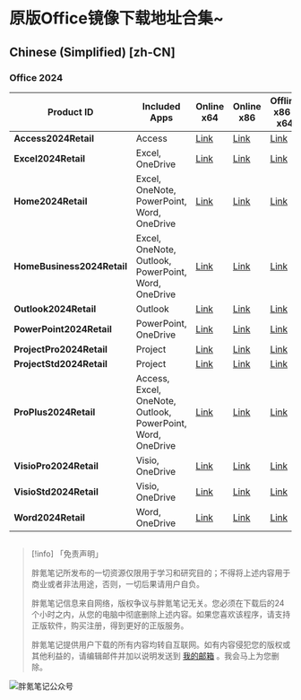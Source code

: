 # 原版Office镜像下载地址合集~

## Chinese (Simplified) [zh-CN]

### Office 2024

| Product ID                 | Included Apps                                               | Online x64                                                   | Online x86                                                   | Offline x86-x64                                              |
| -------------------------- | ----------------------------------------------------------- | ------------------------------------------------------------ | ------------------------------------------------------------ | ------------------------------------------------------------ |
| **Access2024Retail**       | Access                                                      | [Link](https://c2rsetup.officeapps.live.com/c2r/download.aspx?ProductreleaseID=Access2024Retail&platform=x64&language=zh-cn&version=O16GA) | [Link](https://c2rsetup.officeapps.live.com/c2r/download.aspx?ProductreleaseID=Access2024Retail&platform=x86&language=zh-cn&version=O16GA) | [Link](https://officecdn.microsoft.com/db/492350f6-3a01-4f97-b9c0-c7c6ddf67d60/media/zh-cn/Access2024Retail.img) |
| **Excel2024Retail**        | Excel, OneDrive                                             | [Link](https://c2rsetup.officeapps.live.com/c2r/download.aspx?ProductreleaseID=Excel2024Retail&platform=x64&language=zh-cn&version=O16GA) | [Link](https://c2rsetup.officeapps.live.com/c2r/download.aspx?ProductreleaseID=Excel2024Retail&platform=x86&language=zh-cn&version=O16GA) | [Link](https://officecdn.microsoft.com/db/492350f6-3a01-4f97-b9c0-c7c6ddf67d60/media/zh-cn/Excel2024Retail.img) |
| **Home2024Retail**         | Excel, OneNote, PowerPoint, Word, OneDrive                  | [Link](https://c2rsetup.officeapps.live.com/c2r/download.aspx?ProductreleaseID=Home2024Retail&platform=x64&language=zh-cn&version=O16GA) | [Link](https://c2rsetup.officeapps.live.com/c2r/download.aspx?ProductreleaseID=Home2024Retail&platform=x86&language=zh-cn&version=O16GA) | [Link](https://officecdn.microsoft.com/db/492350f6-3a01-4f97-b9c0-c7c6ddf67d60/media/zh-cn/Home2024Retail.img) |
| **HomeBusiness2024Retail** | Excel, OneNote, Outlook, PowerPoint, Word, OneDrive         | [Link](https://c2rsetup.officeapps.live.com/c2r/download.aspx?ProductreleaseID=HomeBusiness2024Retail&platform=x64&language=zh-cn&version=O16GA) | [Link](https://c2rsetup.officeapps.live.com/c2r/download.aspx?ProductreleaseID=HomeBusiness2024Retail&platform=x86&language=zh-cn&version=O16GA) | [Link](https://officecdn.microsoft.com/db/492350f6-3a01-4f97-b9c0-c7c6ddf67d60/media/zh-cn/HomeBusiness2024Retail.img) |
| **Outlook2024Retail**      | Outlook                                                     | [Link](https://c2rsetup.officeapps.live.com/c2r/download.aspx?ProductreleaseID=Outlook2024Retail&platform=x64&language=zh-cn&version=O16GA) | [Link](https://c2rsetup.officeapps.live.com/c2r/download.aspx?ProductreleaseID=Outlook2024Retail&platform=x86&language=zh-cn&version=O16GA) | [Link](https://officecdn.microsoft.com/db/492350f6-3a01-4f97-b9c0-c7c6ddf67d60/media/zh-cn/Outlook2024Retail.img) |
| **PowerPoint2024Retail**   | PowerPoint, OneDrive                                        | [Link](https://c2rsetup.officeapps.live.com/c2r/download.aspx?ProductreleaseID=PowerPoint2024Retail&platform=x64&language=zh-cn&version=O16GA) | [Link](https://c2rsetup.officeapps.live.com/c2r/download.aspx?ProductreleaseID=PowerPoint2024Retail&platform=x86&language=zh-cn&version=O16GA) | [Link](https://officecdn.microsoft.com/db/492350f6-3a01-4f97-b9c0-c7c6ddf67d60/media/zh-cn/PowerPoint2024Retail.img) |
| **ProjectPro2024Retail**   | Project                                                     | [Link](https://c2rsetup.officeapps.live.com/c2r/download.aspx?ProductreleaseID=ProjectPro2024Retail&platform=x64&language=zh-cn&version=O16GA) | [Link](https://c2rsetup.officeapps.live.com/c2r/download.aspx?ProductreleaseID=ProjectPro2024Retail&platform=x86&language=zh-cn&version=O16GA) | [Link](https://officecdn.microsoft.com/db/492350f6-3a01-4f97-b9c0-c7c6ddf67d60/media/zh-cn/ProjectPro2024Retail.img) |
| **ProjectStd2024Retail**   | Project                                                     | [Link](https://c2rsetup.officeapps.live.com/c2r/download.aspx?ProductreleaseID=ProjectStd2024Retail&platform=x64&language=zh-cn&version=O16GA) | [Link](https://c2rsetup.officeapps.live.com/c2r/download.aspx?ProductreleaseID=ProjectStd2024Retail&platform=x86&language=zh-cn&version=O16GA) | [Link](https://officecdn.microsoft.com/db/492350f6-3a01-4f97-b9c0-c7c6ddf67d60/media/zh-cn/ProjectStd2024Retail.img) |
| **ProPlus2024Retail**      | Access, Excel, OneNote, Outlook, PowerPoint, Word, OneDrive | [Link](https://c2rsetup.officeapps.live.com/c2r/download.aspx?ProductreleaseID=ProPlus2024Retail&platform=x64&language=zh-cn&version=O16GA) | [Link](https://c2rsetup.officeapps.live.com/c2r/download.aspx?ProductreleaseID=ProPlus2024Retail&platform=x86&language=zh-cn&version=O16GA) | [Link](https://officecdn.microsoft.com/db/492350f6-3a01-4f97-b9c0-c7c6ddf67d60/media/zh-cn/ProPlus2024Retail.img) |
| **VisioPro2024Retail**     | Visio, OneDrive                                             | [Link](https://c2rsetup.officeapps.live.com/c2r/download.aspx?ProductreleaseID=VisioPro2024Retail&platform=x64&language=zh-cn&version=O16GA) | [Link](https://c2rsetup.officeapps.live.com/c2r/download.aspx?ProductreleaseID=VisioPro2024Retail&platform=x86&language=zh-cn&version=O16GA) | [Link](https://officecdn.microsoft.com/db/492350f6-3a01-4f97-b9c0-c7c6ddf67d60/media/zh-cn/VisioPro2024Retail.img) |
| **VisioStd2024Retail**     | Visio, OneDrive                                             | [Link](https://c2rsetup.officeapps.live.com/c2r/download.aspx?ProductreleaseID=VisioStd2024Retail&platform=x64&language=zh-cn&version=O16GA) | [Link](https://c2rsetup.officeapps.live.com/c2r/download.aspx?ProductreleaseID=VisioStd2024Retail&platform=x86&language=zh-cn&version=O16GA) | [Link](https://officecdn.microsoft.com/db/492350f6-3a01-4f97-b9c0-c7c6ddf67d60/media/zh-cn/VisioStd2024Retail.img) |
| **Word2024Retail**         | Word, OneDrive                                              | [Link](https://c2rsetup.officeapps.live.com/c2r/download.aspx?ProductreleaseID=Word2024Retail&platform=x64&language=zh-cn&version=O16GA) | [Link](https://c2rsetup.officeapps.live.com/c2r/download.aspx?ProductreleaseID=Word2024Retail&platform=x86&language=zh-cn&version=O16GA) | [Link](https://officecdn.microsoft.com/db/492350f6-3a01-4f97-b9c0-c7c6ddf67d60/media/zh-cn/Word2024Retail.img) |

## 

> [!info] 「免责声明」
>
> 胖氪笔记所发布的一切资源仅限用于学习和研究目的；不得将上述内容用于商业或者非法用途，否则，一切后果请用户自负。
>
> 胖氪笔记信息来自网络，版权争议与胖氪笔记无关。您必须在下载后的24个小时之内，从您的电脑中彻底删除上述内容。如果您喜欢该程序，请支持正版软件，购买注册，得到更好的正版服务。
>
> 胖氪笔记提供用户下载的所有内容均转自互联网。如有内容侵犯您的版权或其他利益的，请编辑邮件并加以说明发送到 [我的邮箱](/weekly/2024/000#联系博主) 。我会马上为您删除。

![胖氪笔记公众号](https://img.pknote.top/blog/202404121423456.png)